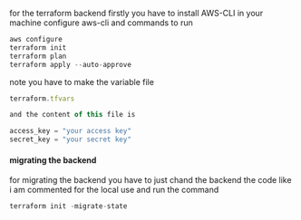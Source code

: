 for the terraform backend firstly you have to install AWS-CLI in your  machine
configure aws-cli and commands to run 
```javascript
aws configure
terraform init
terraform plan
terraform apply --auto-approve
```

note you have to make the variable file 
```javascript
terraform.tfvars

and the content of this file is

access_key = "your access key"
secret_key = "your secret key"
```


#### migrating the backend
for migrating the backend you have to just chand the backend the code
like i am commented for the local use
and run the command
```javascript
terraform init -migrate-state
```